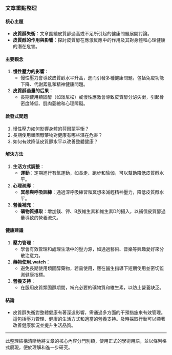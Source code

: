 ### 文章重點整理

#### 核心主題
- **皮質醇失衡**：文章圍繞皮質醇過高或不足所引起的健康問題展開討論。
- **皮質醇的作用與影響**：探討皮質醇在應激反應中的作用及其對身體和心理健康的潛在危害。

#### 主要觀念
1. **慢性壓力的影響**：
   - 慢性壓力會導致皮質醇水平升高，進而引發多種健康問題，包括免疫功能下降、代謝紊亂和精神健康問題。
2. **皮質醇過量的后果**：
   - 長期使用類固醇（如泼尼松）或慢性應激會導致皮質醇分泌失衡，引起骨密度降低、肌肉萎縮和心理障礙。

#### 啟發式問題
1. 慢性壓力如何影響身體的荷爾蒙平衡？
2. 長期使用類固醇藥物對健康有哪些潛在危害？
3. 如何有效降低皮質醇水平以改善整體健康？

#### 解決方法
1. **生活方式調整**：
   - **運動**：定期進行有氧運動，如長走、跑步和瑜伽，可以幫助降低皮質醇水平。
2. **心理疏導**：
   - **冥想與呼吸訓練**：通過深呼吸練習和冥想來減輕精神壓力，降低皮質醇水平。
3. **營養補充**：
   - **礦物質攝取**：增加鎂、钾、B族維生素和維生素D的攝入，以補償皮質醇過量導致的營養流失。

#### 健康建議
1. **壓力管理**：
   - 學會有效管理和處理生活中的壓力源，如通過藝術、音樂等興趣愛好來分散注意力。
2. **藥物使用.watch**：
   - 避免長期使用類固醇藥物，若需使用，應在醫生指導下短期使用並密切監測健康指標。
3. **營養支持**：
   - 在服用皮質類固醇期間，補充必要的礦物質和維生素，以防止營養缺乏。

#### 結論
- 皮質醇失衡對整體健康有著深遠影響，需通過多方面的干預措施來有效管理。這包括壓力管理、健康的生活方式和適當的營養支持。及時採取行動可以顯著改善健康狀況並提升生活品質。

---

此整理結構清晰地將文章的核心內容分門別類，使用正式的學術用語，並以條列格式展現，便於理解和進一步研究。